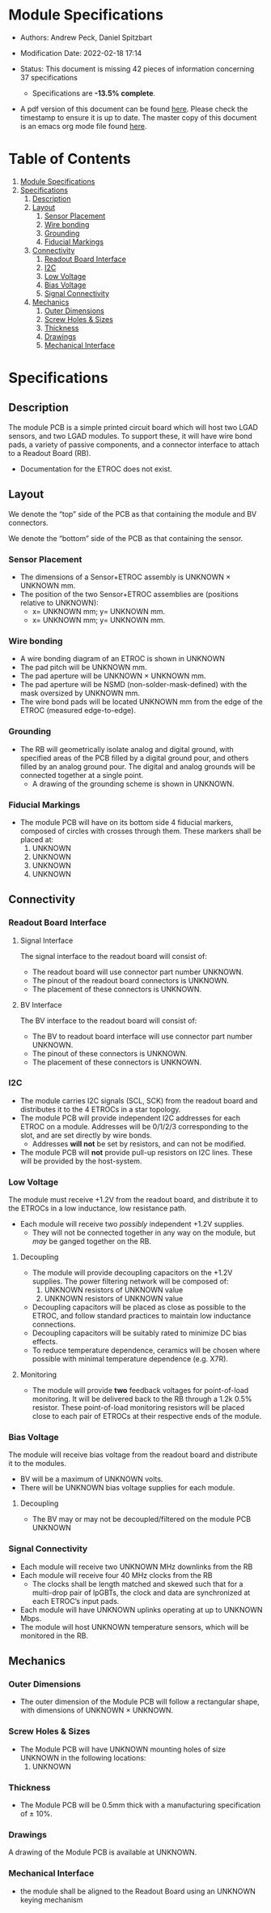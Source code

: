 

# Module Specifications

-   Authors: Andrew Peck, Daniel Spitzbart

-   Modification Date: 2022-02-18 17:14

-   Status: This document is missing 42 pieces of information concerning  37 specifications
    -   Specifications are **-13.5% complete**.

-   A pdf version of this document can be found [here](./module-specs.pdf). Please check the timestamp to ensure it is up to date. The master copy of this document is an emacs org mode file found [here](https://gitlab.cern.ch/cms-etl-electronics/readout-board-docs/-/blob/master/docs/Specifications/module-specs.org).


# Table of Contents

1.  [Module Specifications](#org05cf0a7)
2.  [Specifications](#org83d5671)
    1.  [Description](#orgbbaf57e)
    2.  [Layout](#org7ab325e)
        1.  [Sensor Placement](#orgfaf97ed)
        2.  [Wire bonding](#org82e08ef)
        3.  [Grounding](#orgeeba43f)
        4.  [Fiducial Markings](#org40f59a4)
    3.  [Connectivity](#orgcc255da)
        1.  [Readout Board Interface](#orgfd7fe0a)
        2.  [I2C](#org838140d)
        3.  [Low Voltage](#orga3677ef)
        4.  [Bias Voltage](#orgca363fd)
        5.  [Signal Connectivity](#org9505c1c)
    4.  [Mechanics](#org85b80df)
        1.  [Outer Dimensions](#org90b6f16)
        2.  [Screw Holes & Sizes](#orgf868485)
        3.  [Thickness](#orgf281ea9)
        4.  [Drawings](#orgc1634c1)
        5.  [Mechanical Interface](#orgae9e144)


# Specifications


## Description

The module PCB is a simple printed circuit board which will host two LGAD sensors, and two LGAD modules. To support these, it will have wire bond pads, a variety of passive components, and a connector interface to attach to a Readout Board (RB).

-   Documentation for the ETROC does not exist.


## Layout

We denote the &ldquo;top&rdquo; side of the PCB as that containing the module and BV connectors.

We denote the &ldquo;bottom&rdquo; side of the PCB as that containing the sensor.


### Sensor Placement

-   The dimensions of a Sensor+ETROC assembly is <span class="underline">UNKNOWN</span> &times; <span class="underline">UNKNOWN</span> mm.
-   The position of the two Sensor+ETROC assemblies are (positions relative to <span class="underline">UNKNOWN</span>):
    -   x= <span class="underline">UNKNOWN</span> mm;  y= <span class="underline">UNKNOWN</span> mm.
    -   x= <span class="underline">UNKNOWN</span> mm;  y= <span class="underline">UNKNOWN</span> mm.


### Wire bonding

-   A wire bonding diagram of an ETROC is shown in <span class="underline">UNKNOWN</span>
-   The pad pitch will be <span class="underline">UNKNOWN</span> mm.
-   The pad aperture will be <span class="underline">UNKNOWN</span> &times; <span class="underline">UNKNOWN</span> mm.
-   The pad aperture will be NSMD (non-solder-mask-defined) with the mask oversized by <span class="underline">UNKNOWN</span> mm.
-   The wire bond pads will be located <span class="underline">UNKNOWN</span> mm from the edge of the ETROC (measured edge-to-edge).


### Grounding

-   The RB will geometrically isolate analog and digital ground, with specified areas of the PCB filled by a digital ground pour, and others filled by an analog ground pour. The digital and analog grounds will be connected together at a single point.
    -   A drawing of the grounding scheme is shown in <span class="underline">UNKNOWN</span>.


### Fiducial Markings

-   The module PCB will have on its bottom side 4 fiducial markers, composed of circles with crosses through them. These markers shall be placed at:
    1.  <span class="underline">UNKNOWN</span>
    2.  <span class="underline">UNKNOWN</span>
    3.  <span class="underline">UNKNOWN</span>
    4.  <span class="underline">UNKNOWN</span>


## Connectivity


### Readout Board Interface

1.  Signal Interface

    The signal interface to the readout board will consist of:
    
    -   The readout board will use connector part number <span class="underline">UNKNOWN</span>.
    -   The pinout of the readout board connectors is <span class="underline">UNKNOWN</span>.
    -   The placement of these connectors is <span class="underline">UNKNOWN</span>.

2.  BV Interface

    The BV interface to the readout board will consist of:
    
    -   The BV to readout board interface will use connector part number <span class="underline">UNKNOWN</span>.
    -   The pinout of these connectors is <span class="underline">UNKNOWN</span>.
    -   The placement of these connectors is <span class="underline">UNKNOWN</span>.


### I2C

-   The module carries I2C signals (SCL, SCK) from the readout board and distributes it to the 4 ETROCs in a star topology.
-   The module PCB will provide independent I2C addresses for each ETROC on a module. Addresses will be 0/1/2/3 corresponding to the slot, and are set directly by wire bonds.
    -   Addresses **will not** be set by resistors, and can not be modified.
-   The module PCB will **not** provide pull-up resistors on I2C lines. These will be provided by the host-system.


### Low Voltage

The module must receive +1.2V from the readout board, and distribute it to the ETROCs in a low inductance, low resistance path.

-   Each module will receive two *possibly* independent +1.2V supplies.
    -   They will not be connected together in any way on the module, but *may* be ganged together on the RB.

1.  Decoupling

    -   The module will provide decoupling capacitors on the +1.2V supplies. The power filtering network will be composed of:
        1.  <span class="underline">UNKNOWN</span> resistors of <span class="underline">UNKNOWN</span> value
        2.  <span class="underline">UNKNOWN</span> resistors of <span class="underline">UNKNOWN</span> value
    -   Decoupling capacitors will be placed as close as possible to the ETROC, and follow standard practices to maintain low inductance connections.
    -   Decoupling capacitors will be suitably rated to minimize DC bias effects.
    -   To reduce temperature dependence, ceramics will be chosen where possible with minimal temperature dependence (e.g. X7R).

2.  Monitoring

    -   The module will provide **two** feedback voltages for point-of-load monitoring. It will be delivered back to the RB through a 1.2k 0.5% resistor. These point-of-load monitoring resistors will be placed close to each pair of ETROCs at their respective ends of the module.


### Bias Voltage

The module will receive bias voltage from the readout board and distribute it to the modules.

-   BV will be a maximum of <span class="underline">UNKNOWN</span> volts.
-   There will be <span class="underline">UNKNOWN</span> bias voltage supplies for each module.

1.  Decoupling

    -   The BV may or may not be decoupled/filtered on the module PCB <span class="underline">UNKNOWN</span>


### Signal Connectivity

-   Each module will receive two <span class="underline">UNKNOWN</span> MHz downlinks from the RB
-   Each module will receive four 40 MHz clocks from the RB
    -   The clocks shall be length matched and skewed such that for a multi-drop pair of lpGBTs, the clock and data are synchronized at each ETROC&rsquo;s input pads.
-   Each module will have <span class="underline">UNKNOWN</span> uplinks operating at up to <span class="underline">UNKNOWN</span> Mbps.
-   The module will host <span class="underline">UNKNOWN</span> temperature sensors, which will be monitored in the RB.


## Mechanics


### Outer Dimensions

-   The outer dimension of the Module PCB will follow a rectangular shape, with dimensions of <span class="underline">UNKNOWN</span> &times; <span class="underline">UNKNOWN</span>.


### Screw Holes & Sizes

-   The Module PCB will have <span class="underline">UNKNOWN</span> mounting holes of size <span class="underline">UNKNOWN</span> in the following locations:
    1.  <span class="underline">UNKNOWN</span>


### Thickness

-   The Module PCB will be 0.5mm thick with a manufacturing specification of &plusmn; 10%.


### Drawings

A drawing of the Module PCB is available at <span class="underline">UNKNOWN</span>.


### Mechanical Interface

-   the module shall be aligned to the Readout Board using an <span class="underline">UNKNOWN</span> keying mechanism

